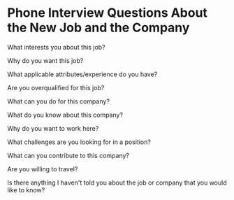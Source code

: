 # Phone Interview Questions About the New Job and the Company

What interests you about this job?

Why do you want this job?

What applicable attributes/experience do you have?

Are you overqualified for this job?

What can you do for this company?

What do you know about this company?

Why do you want to work here?

What challenges are you looking for in a position?

What can you contribute to this company?

Are you willing to travel?

Is there anything I haven't told you about the job or company that you would like to know?
